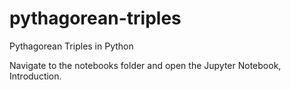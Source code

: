 # pythagorean-triples
 Pythagorean Triples in Python
 
 Navigate to the notebooks folder and open the Jupyter Notebook, Introduction.
